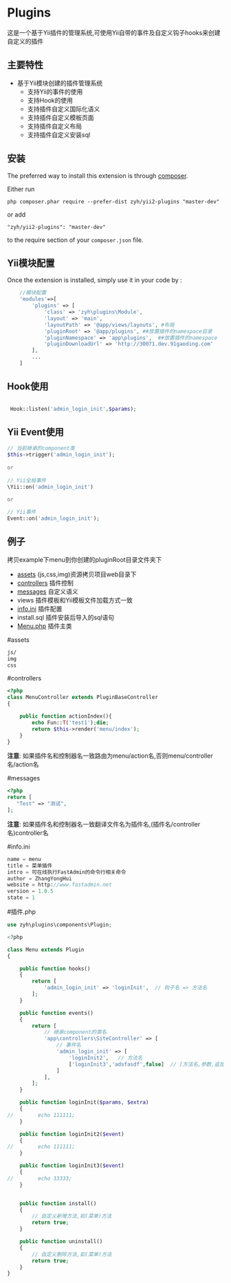 Plugins
=======
这是一个基于Yii插件的管理系统,可使用Yii自带的事件及自定义钩子hooks来创建自定义的插件

## **主要特性**

* 基于Yii模块创建的插件管理系统
    * 支持Yii的事件的使用
    * 支持Hook的使用
    * 支持插件自定义国际化语义
    * 支持插件自定义模板页面
    * 支持插件自定义布局
    * 支持插件自定义安装sql

    

安装
------------ 

The preferred way to install this extension is through [composer](http://getcomposer.org/download/).

Either run

```
php composer.phar require --prefer-dist zyh/yii2-plugins "master-dev"
```

or add

```
"zyh/yii2-plugins": "master-dev"
```

to the require section of your `composer.json` file.


Yii模块配置
-----

Once the extension is installed, simply use it in your code by :

```php
    //模块配置
    'modules'=>[
        'plugins' => [
            'class' => 'zyh\plugins\Module',
            'layout' => 'main',
            'layoutPath' => '@app/views/layouts', #布局
            'pluginRoot' => '@app/plugins', ##放置插件的namespace目录
            'pluginNamespace' => 'app\plugins',  ##放置插件的namespace
            'pluginDownloadUrl' => 'http://30071.dev.91gaoding.com'
        ],
        ...
    ]
```

Hook使用
-----

```php

 Hook::listen('admin_login_init',$params);

 ```
 
Yii Event使用
-----

```php
// 当前继承的component类
$this->trigger('admin_login_init');
 
or
 
// Yii全局事件
\Yii::on('admin_login_init')
 
or 

// Yii事件
Event::on('admin_login_init');

```

## 例子
拷贝example下menu到你创建的pluginRoot目录文件夹下

- [assets](#assets) (js,css,img)资源拷贝项目web目录下
- [controllers](#controllers) 插件控制
- [messages](#messages) 自定义语义
- views 插件模板和Yii模板文件加载方式一致
- [info.ini](#info.ini) 插件配置
- install.sql 插件安装后导入的sql语句
- [Menu.php](#插件.php) 插件主类


#assets 
```sh
js/
img
css
```

#controllers
```php
<?php
class MenuController extends PluginBaseController
{

    public function actionIndex(){
        echo Fun::T('test1');die;
        return $this->render('menu/index');
    }
}
```
**注意**: 如果插件名和控制器名一致路由为menu/action名,否则menu/controller名/action名

#messages
```php
<?php
return [
   "Test" => "测试", 
];

````
**注意**: 如果插件名和控制器名一致翻译文件名为插件名,(插件名/controller名)controller名

#info.ini
```php
name = menu
title = 菜单插件
intro = 可在线执行FastAdmin的命令行相关命令
author = ZhangYongHui
website = http://www.fastadmin.net
version = 1.0.5
state = 1
```
#插件.php
```php
use zyh\plugins\components\Plugin;

<?php

class Menu extends Plugin
{

    public function hooks()
    {
        return [
            'admin_login_init' => 'loginInit',  // 钩子名 => 方法名
        ];
    }

    public function events()
    {
        return [
            // 继承component的类名
            'app\controllers\SiteController' => [
                // 事件名
                'admin_login_init' => [
                    'loginInit2',   // 方法名
                    ['loginInit3','adsfasdf',false]  // [方法名,参数,追加]
                ]
            ],
        ];
    }

    public function loginInit($params, $extra)
    {
//        echo 111111;
    }

    public function loginInit2($event)
    {
//        echo 111111;
    }

    public function loginInit3($event)
    {
//        echo 33333;
    }


    public function install()
    {
        // 自定义新增方法,如(菜单)方法
        return true;
    }

    public function uninstall()
    {
        // 自定义删除方法,如(菜单)方法
        return true;
    }
}
```